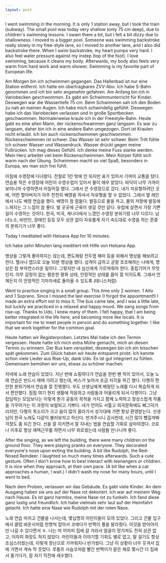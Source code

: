 ```yaml
---
layout: post
---
```


I went swimming in the morning. It is only 1 station away, but I took the train (subway). The small pool was today very shallow (only 75 cm deep), due to children's swimming lessons. I swam there a bit, but I felt a bit dizzy due to shallowness. I moved to a bigger pool. Someone was swimming backstroke really slowly in my free-style lane, so I moved to another lane, and I also did backstroke there. When I swim backstroke, my heart pumps very hard. I also feel water pressure against my instep (top of the foot). I love swimming, because it cleans my body. Afterwards, my body also feels very warm from hard work and warm shower. Swimming is my favorite part of European life. 

Am Morgen bin ich schwimmen gegangen. Das Hallenbad ist nur eine Station entfernt. Ich hatte ein übertragbares ZVV-Abo. Ich habe S-Bahn genommen und ich bin sehr angenehm gefahren. Am Anfang bin ich in Variobecken geschwommen. Es gabt ein Schwimmunterricht für Kinder. Deswegen war die Wassertiefe 75 cm. Beim Schwimmen sah ich den Boden zu nah an meinen Augen. Ich habe mich schwindelig gefühlt. Deswegen habe ich das Variobecken verlassen und in große Sportbecken geschwommen. Normalerweise kraule ich in der Freestyle-Bahn. Heute gabt es eine alten Mann, der rückenschwammen ganz langsam. Es war zu langsam, daher bin ich in eine andere Bahn umgezogen. Dort ist Kraulen nicht erlaubt. Ich bin auch rückenschwimmen geschwommen. Rückenschwimmen ist schwer. Das Wasser ist sehr schwer. Beim Tritt fühle ich schwer Wasser und Wasserdruck. Wasser drückt gegen meine Fußrücken. Ich mag dieses Gefühl. Ich denke meine Fuss starke werden. Mein Herz arbeitet viel beim Rückenschwimmen. Mein Körper fühlt sich warm nach der Übung. Schwimmen macht so viel Spaß, besonders in Europa, wo man sich frei fühlt.  

아침에 수영장에 다녀왔다. 전철로 1칸 밖에 안 되지만 표가 있어서 기꺼이 교통을 탔다. 연습용 작은 수영장에 어린이 수영수업이 있어서 물이 매우 얕았다. 바닥이 너무 가까이 보이니까 수영하면서 어질어질 했다. 그래서 큰 수영장으로 갔다. 내가 자유형하려던 곳에, 어떤 할아버지가 아주 천천히 배영을 하셔서 자유형을 할 수 없었다. 그래서 옆 레인에서 나도 배영 연습을 했다. 배영이 참 힘들다. 발등으로 물을 차고, 물의 저항에 발등에 느껴지는 그 느낌이 참 좋다. 발 곳곳에 근육이 생길 것만 같다. 유럽에 살면서 가장 기쁜 일이 수영하는 것이다. 한국, 미국, 캐나다에서 느꼈던 수영장 분위기랑 너무 다르다. 남녀노소, 비만인, 장애인 등등 모두 상관 없이 자유롭게 자기 속도대로 수영을 하는 존중의 분위기가 너무 좋다. 

Today I meditated with Helsana App for 10 minutes. 

Ich habe zehn Minuten lang meditiert mit Hilfe von Helsana App.

명상을 그렇게 좋아하지는 않는데, 편도체랑 전두엽 해마 등을 위해서 명상을 해보려고 한다. 헬사나 앱으로 오늘 10분 명상을 했다. 성격이 급하고 곧잘 초조해하는 나에게, 명상은 참 부자연스러운 일이다. 그렇지만 내 심신에게 가르쳐줘야 한다. 중립기어가 무엇인지. 아무 감정이 없는 평온한 평화 상태, 안정적인 상태를 몸이 잘 익히도록. 그래서 언제든지 이 안정적인 기마자세로 돌아올 수 있도록 (테니스처럼)

Went to practice singing in a small group. This time only 2 women. 1 Alto and 1 Soprano. Since I missed the last exercise (I forgot the appointment!) I made an extra effort not to miss it. The bus came late, and I was a little late, but luckily we practiced in a relaxed and happy mood. We sang songs from rise-up. Thanks to Udo, I knew many of them. I felt happy, that I am being better integrated in the life here, and becoming more like locals. It is important for me to meet people in person and do something together. I like that we work together for the common goal. 

Heute hatten wir Registerproben. Letztes Mal habe ich den Termin vergessen. Heute hatte ich mich extra Mühe gemacht, mich an diesen Termin zu erinnern. Der Bus kam verspätet, deswegen bin ich ein bisschen spät gekommen. Zum Glück haben wir heute entspannt probt. Ich kannte schon viele Lieder aus Rise-Up, dank Udo. Es ist gut integriert zu fühlen. Gemeinsam bemühen wir uns, etwas zu schöner machen. 

저녁에 노래 연습이 있었다. 지난 번에 쇼핑하다가 연습을 한번 짼 적이 있어서, 오늘 노래 연습은 반드시 제때 가려고 했는데, 버스가 늦어서 조금 지각을 하긴 했다. 다행히 편안한 분위기에서 연습을 잘 진행했다. 우도 선생님에게 배웠던 노래를 다시 복습하게 되서 편안했다. 점점 여기 현지 생활에 적응하고 사람들과 어울리게 되서 다행이다. 그냥 잡담하는 모임보다는 이렇게 뭔가 공동의 목적을 가지고 함께 노력하고 정성스럽게 작품을 가꾸어가는 이 과정이 보람되고 기쁘다. 내가 언어도 서툴고 외국문화에도 삐그덕거리지만, 다행히 목소리가 크고 음이 많이 올라가서 성가대에 가면 항상 환영받는다. 선생님이 한국 노래도 다같이 불러보자고 하신다. 반겨주시니 감사한데, 시간 많이 뺐길까봐 걱정도 좀 되긴 한다. 선을 잘 지키면서 잘 지내는 법을 연습할 기회로 삼아야겠다. 코로나 이후로 항상 재택근무를 하면서 너무 외로웠는데 사람들 만나니까 좋다.

After the singing, as we left the building, there were many children on the ground floor. They were playing pranks on everyone. They decorated everyone's nose upon exiting the building. A bit like Rudolph, the Red-Nosed Reindeer. I laughted so much many times afterwards. Such a cute gesture. Often I don't know how to best interact with teenangers or children. It is nice when they approach, at their own pace. (A bit like when a cat approaches a human, I wait.) I didn't wash my nose for many hours, until I went to bed. 

Nach dem Proben, verlassen wir das Gebäude. Es gabt viele Kinder. An dem Ausgang haben sie uns auf der Nase rot dekoriert. Ich war auf meinem Weg nach Hause. Es ist ganz harmlos, meine Nase rot zu funkeln. Ich fand diese ganz lustig und freundlich. Ich habe vielmals sehr laut auf der Heimfahrt gelacht. Ich hatte eine Nase wie Rudolph mit der roten Nase.

노래 연습 마치고 건물을 나서는데, 몇십명의 어린이들이 모여 있었다. 그리고 건물 입구에서 클럽 바운서처럼 한명씩 잡아서 코에다가 반짝이 풀을 발라줬다. 이것을 받아야지만 나갈 수 있다면서 ㅎ. 나는 머 어차피 집에 갈 거라서 얼굴이 망가져도 전혀 상관 없고, 어차피 화장도 하지 않았다. 어린이들과 이야기할 기회도 별로 없고, 말 걸기도 항상 조심스러웠는데, 이렇게 장난으로 가까워지니 반가웠다. 그냥 이 상황이 너무 웃겨서 집에 가면서 계속 막 웃었다. 루돌프 사슴코처럼 빨간 반짝이가 묻은 채로 몇시간 더 집에서 즐기다가, 잠 자기 직전에 세수했다. 

